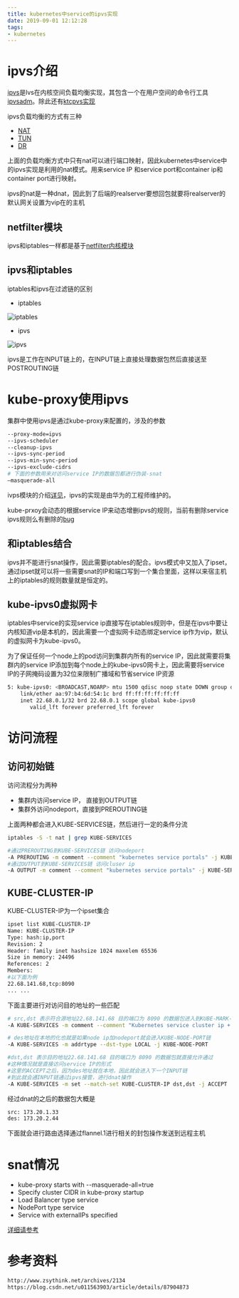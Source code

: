 ```yaml
---
title: kubernetes中service的ipvs实现
date: 2019-09-01 12:12:28
tags:
- kubernetes
---
```


# ipvs介绍

[ipvs](http://www.linuxvirtualserver.org/software/ipvs.html)是lvs在内核空间负载均衡实现，其包含一个在用户空间的命令行工具[ipvsadm](https://linux.die.net/man/8/ipvsadm)。除此还有[ktcpvs实现](http://www.linuxvirtualserver.org/software/ktcpvs/ktcpvs.html)

ipvs负载均衡的方式有三种

- [NAT](http://www.linuxvirtualserver.org/VS-NAT.html)
- [TUN](http://www.linuxvirtualserver.org/VS-IPTunneling.html)
- [DR](http://www.linuxvirtualserver.org/VS-DRouting.html)

<!--more-->

上面的负载均衡方式中只有nat可以进行端口映射，因此kubernetes中service中的ipvs实现是利用的nat模式。用来service IP 和service port和container ip和container port进行映射。

ipvs的nat是一种dnat，因此到了后端的realserver要想回包就要将realserver的默认网关设置为vip在的主机

## netfilter模块

ipvs和iptables一样都是基于[netfilter内核模块](https://www.netfilter.org/)

## ipvs和iptables

iptables和ipvs在过滤链的区别

- iptables

![iptables](https://qiniu.li-rui.top/iptables.png)

- ipvs

![ipvs](https://qiniu.li-rui.top/ipvs.png)

ipvs是工作在INPUT链上的，在INPUT链上直接处理数据包然后直接送至POSTROUTING链

# kube-proxy使用ipvs

集群中使用ipvs是通过kube-proxy来配置的，涉及的参数

```bash
--proxy-mode=ipvs
--ipvs-scheduler
--cleanup-ipvs
--ipvs-sync-period
--ipvs-min-sync-period
--ipvs-exclude-cidrs
# 下面的参数用来对访问service IP的数据包都进行伪装-snat
–masquerade-all
```

ivps模块的介绍[详见](https://kubernetes.io/blog/2018/07/09/ipvs-based-in-cluster-load-balancing-deep-dive/)，ipvs的实现是由华为的工程师维护的。

kube-prxoy会动态的根据service IP来动态增删ipvs的规则，当前有删除service ipvs规则么有删除的[bug](https://github.com/kubernetes/kubernetes/issues/78421)

## 和iptables结合

ipvs并不能进行snat操作，因此需要iptables的配合。ipvs模式中又加入了ipset，通过ipset就可以将一些需要snat的IP和端口写到一个集合里面，这样以来宿主机上的iptables的规则数量就是恒定的。

## kube-ipvs0虚拟网卡

iptables中service的实现service ip直接写在iptables规则中，但是在ipvs中要让内核知道vip是本机的，因此需要一个虚拟网卡动态绑定service ip作为vip，默认的虚拟网卡为kube-ipvs0。

为了保证任何一个node上的pod访问到集群内所有的service IP，因此就需要将集群内的service IP添加到每个node上的kube-ipvs0网卡上，因此需要将service IP的子网掩码设置为32位来限制广播域和节省service IP资源

```bash
5: kube-ipvs0: <BROADCAST,NOARP> mtu 1500 qdisc noop state DOWN group default
    link/ether aa:97:b4:6d:54:1c brd ff:ff:ff:ff:ff:ff
    inet 22.68.0.1/32 brd 22.68.0.1 scope global kube-ipvs0
       valid_lft forever preferred_lft forever
```

# 访问流程

## 访问初始链

访问流程分为两种

- 集群内访问service IP， 直接到OUTPUT链
- 集群外访问nodeport，直接到PREROUTING链

上面两种都会进入KUBE-SERVICES链，然后进行一定的条件分流

```bash
iptables -S -t nat | grep KUBE-SERVICES

#通过PREROUTING到KUBE-SERVICES链 访问nodeport
-A PREROUTING -m comment --comment "kubernetes service portals" -j KUBE-SERVICES
#通过OUTPUT到KUBE-SERVICES链 访问cluser ip
-A OUTPUT -m comment --comment "kubernetes service portals" -j KUBE-SERVICES
```

## KUBE-CLUSTER-IP


KUBE-CLUSTER-IP为一个ipset集合

```bash
ipset list KUBE-CLUSTER-IP
Name: KUBE-CLUSTER-IP
Type: hash:ip,port
Revision: 2
Header: family inet hashsize 1024 maxelem 65536
Size in memory: 24496
References: 2
Members:
#以下面为例
22.68.141.68,tcp:8090
... ...
```

下面主要进行对访问目的地址的一些匹配

```bash
# src,dst 表示符合源地址22.68.141.68 目的端口为 8090 的数据包进入到KUBE-MARK-MASQ链
-A KUBE-SERVICES -m comment --comment "Kubernetes service cluster ip + port for masquerade purpose" -m set --match-set KUBE-CLUSTER-IP src,dst -j KUBE-MARK-MASQ

# des地址在本地的化也就是如果node ip加nodeport就会进入KUBE-NODE-PORT链
-A KUBE-SERVICES -m addrtype --dst-type LOCAL -j KUBE-NODE-PORT

#dst,dst 表示目的地址22.68.141.68 目的端口为 8090 的数据包就直接允许通过
#这种情况就是直接访问service IP的形式
#这里的ACCEPT之后，因为des地址就在本地，因此就会进入下一个INPUT链
#到此就会通INPUT链通过ipvs接管，进行dnat操作
-A KUBE-SERVICES -m set --match-set KUBE-CLUSTER-IP dst,dst -j ACCEPT
```

经过dnat的之后的数据包大概是

```bash
src: 173.20.1.33
des: 173.20.2.44
```
下面就会进行路由选择通过flannel.1进行相关的封包操作发送到远程主机

# snat情况

- kube-proxy starts with --masquerade-all=true
- Specify cluster CIDR in kube-proxy startup
- Load Balancer type service
- NodePort type service
- Service with externalIPs specified

[详细请参考](https://github.com/kubernetes/kubernetes/tree/master/pkg/proxy/ipvs)

# 参考资料

```bash
http://www.zsythink.net/archives/2134
https://blog.csdn.net/u011563903/article/details/87904873
```